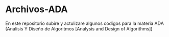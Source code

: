 # Archivos-ADA
En este repositorio subire y actulizare algunos codigos para la materia ADA (Analisis Y Diseño de Algoritmos [Analysis and Design of Algorithms])
